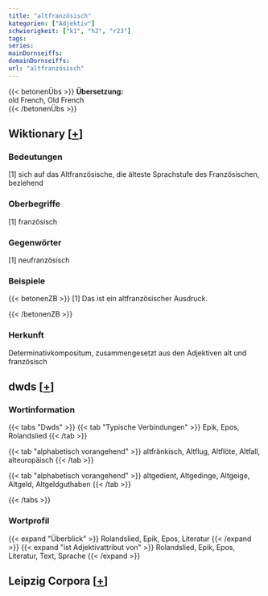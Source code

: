 ```yaml
---
title: "altfranzösisch"
kategorien: ["Adjektiv"]
schwierigkeit: ["k1", "h2", "r23"]
tags:
series:
mainDornseiffs:
domainDornseiffs:
url: "altfranzösisch"
---
```


{{< betonenÜbs >}}
**Übersetzung:**  
old French, Old French  
{{< /betonenÜbs >}}

## Wiktionary [[+](https://de.wiktionary.org/wiki/altfranzösisch)]

### Bedeutungen
[1] sich auf das Altfranzösische, die älteste Sprachstufe des Französischen, beziehend  

### Oberbegriffe
[1] französisch  

### Gegenwörter
[1] neufranzösisch  

### Beispiele
{{< betonenZB >}}
[1] Das ist ein altfranzösischer Ausdruck.  

{{< /betonenZB >}}
### Herkunft
Determinativkompositum, zusammengesetzt aus den Adjektiven alt und französisch  



## dwds [[+](https://www.dwds.de/wb/altfranzösisch)]

### Wortinformation
{{< tabs "Dwds" >}}
{{< tab "Typische Verbindungen" >}}
Epik, Epos, Rolandslied
{{< /tab >}}

{{< tab "alphabetisch vorangehend" >}}
altfränkisch, Altflug, Altflöte, Altfall, alteuropäisch
{{< /tab >}}

{{< tab "alphabetisch vorangehend" >}}
altgedient, Altgedinge, Altgeige, Altgeld, Altgeldguthaben
{{< /tab >}}

{{< /tabs >}}

### Wortprofil
{{< expand "Überblick" >}} Rolandslied, Epik, Epos, Literatur {{< /expand >}}
{{< expand "ist Adjektivattribut von" >}} Rolandslied, Epik, Epos, Literatur, Text, Sprache {{< /expand >}}

## Leipzig Corpora [[+](https://corpora.uni-leipzig.de/en/res?word=altfranzösisch&corpusId=deu_newscrawl-public_2018)]

